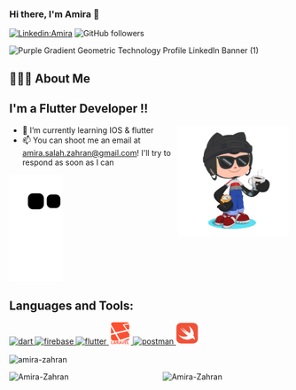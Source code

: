 ### Hi there, I'm Amira 👋

[![Linkedin:Amira](https://img.shields.io/badge/-Amira-blue?style=flat-square&logo=Linkedin&logoColor=white&link=https://www.linkedin.com/in/amira-zahran-87b556175/)](https://www.linkedin.com/in/amira-zahran-87b556175/)
![GitHub followers](https://img.shields.io/github/followers/Amira-Zahran?label=Follow&style=social)

![Purple Gradient Geometric Technology Profile LinkedIn Banner  (1)](https://camo.githubusercontent.com/e11434c74314f50b124eadd0b38186e3d1719d83809f828c0b613249e1148c4d/68747470733a2f2f7777772e63696f696e73696768742e636f6d2f77702d636f6e74656e742f75706c6f6164732f323032322f30362f4e65617273686f72652d536f6674776172652d446576656c6f706d656e742e6a706567)

## 👨🏻‍💻 About Me

## I'm a Flutter Developer !!

<img alt="Night Coding" src="https://raw.githubusercontent.com/AhmedFathyDev/AhmedFathyDev/main/GitHub.png" align="right" height="200"/>

- 🌱 I’m currently learning IOS & flutter
- 📫 You can shoot me an email at amira.salah.zahran@gmail.com! I'll try to respond as soon as I can

<img src="https://github.com/Amira-Zahran/Amira-zahran/blob/output/github-contribution-grid-snake.svg" alt="Snake"/>

## Languages and Tools: 
<p align="left"> <a href="https://dart.dev" target="_blank" rel="noreferrer"> <img src="https://www.vectorlogo.zone/logos/dartlang/dartlang-icon.svg" alt="dart" width="40" height="40"/> </a> <a href="https://firebase.google.com/" target="_blank" rel="noreferrer"> <img src="https://www.vectorlogo.zone/logos/firebase/firebase-icon.svg" alt="firebase" width="40" height="40"/> </a> <a href="https://flutter.dev" target="_blank" rel="noreferrer"> <img src="https://www.vectorlogo.zone/logos/flutterio/flutterio-icon.svg" alt="flutter" width="40" height="40"/> </a> <a href="https://laravel.com/" target="_blank" rel="noreferrer"> <img src="https://raw.githubusercontent.com/devicons/devicon/master/icons/laravel/laravel-plain-wordmark.svg" alt="laravel" width="40" height="40"/> </a> <a href="https://postman.com" target="_blank" rel="noreferrer"> <img src="https://www.vectorlogo.zone/logos/getpostman/getpostman-icon.svg" alt="postman" width="40" height="40"/> </a> <a href="https://developer.apple.com/swift/" target="_blank" rel="noreferrer"> <img src="https://raw.githubusercontent.com/devicons/devicon/master/icons/swift/swift-original.svg" alt="swift" width="40" height="40"/> </a> </p>


<p><img align="center" src="https://github-readme-streak-stats.herokuapp.com/?user=amira-zahran&show_icons=true&include_all_commits=true&theme=radical&hide_border=true" alt="amira-zahran" /></p>


<p align="left"><img width="45%" align="left" src="https://github-readme-stats.vercel.app/api?username=Amira-Zahran&show_icons=true&include_all_commits=true&theme=radical&hide_border=true" alt="Amira-Zahran" /></p>
<p align="right">



  <img width="45%" align="right" sy src="https://github-readme-stats.vercel.app/api/top-langs/?username=Amira-Zahran&layout=compact&theme=radical&hide_border=true" alt="Amira-Zahran" /></p>

